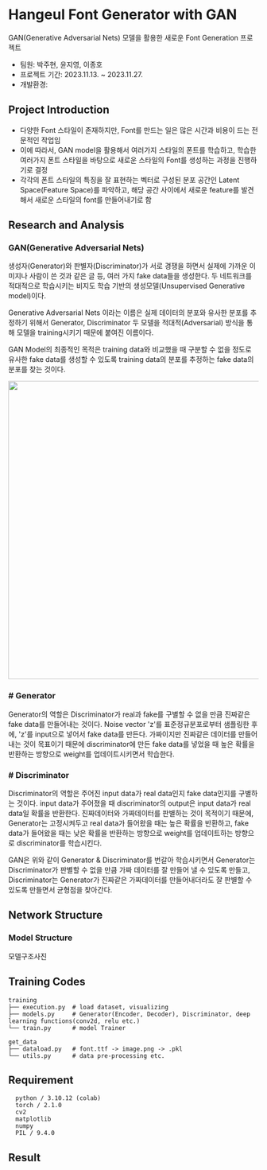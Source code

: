 # Hangeul Font Generator with GAN
GAN(Generative Adversarial Nets) 모델을 활용한 새로운 Font Generation 프로젝트
   - 팀원: 박주현, 윤지영, 이종호
   - 프로젝트 기간: 2023.11.13. ~ 2023.11.27.
   - 개발환경:  

   
  
## Project Introduction
   - 다양한 Font 스타일이 존재하지만, Font를 만드는 일은 많은 시간과 비용이 드는 전문적인 작업임
   - 이에 따라서, GAN model을 활용해서 여러가지 스타일의 폰트를 학습하고, 학습한 여러가지 폰트 스타일을 바탕으로 새로운 스타일의 Font를 생성하는 과정을 진행하기로 결정
   - 각각의 폰트 스타일의 특징을 잘 표현하는 벡터로 구성된 분포 공간인 Latent Space(Feature Space)를 파악하고, 해당 공간 사이에서 새로운 feature를 발견해서 새로운 스타일의 font를 만들어내기로 함

 

## Research and Analysis

### GAN(Generative Adversarial Nets)
생성자(Generator)와 판별자(Discriminator)가 서로 경쟁을 하면서 실제에 가까운 이미지나 사람이 쓴 것과 같은 글 등, 여러 가지 fake data들을 생성한다. 두 네트워크를 적대적으로 학습시키는 비지도 학습 기반의 생성모델(Unsupervised Generative model)이다.

Generative Adversarial Nets 이라는 이름은 실제 데이터의 분포와 유사한 분포를 추정하기 위해서 Generator, Discriminator 두 모델을 적대적(Adversarial) 방식을 통해 모델을 training시키기 때문에 붙여진 이름이다.

GAN Model의 최종적인 목적은 training data와 비교했을 때 구분할 수 없을 정도로 유사한 fake data를 생성할 수 있도록 training data의 분포를 추정하는 fake data의 분포를 찾는 것이다.

<p align="center"><img src="https://github.com/juooo1117/GAN_Hangeul/assets/95035134/291fb607-cee8-49c4-9f9e-4fa48d135526" width="600"></p>


### \# Generator

Generator의 역할은 Discriminator가 real과 fake를 구별할 수 없을 만큼 진짜같은 fake data를 만들어내는 것이다. Noise vector 'z'를 표준정규분포로부터 샘플링한 후에, 'z'를 input으로 넣어서 fake data를 만든다. 가짜이지만 진짜같은 데이터를 만들어 내는 것이 목표이기 때문에 discriminator에 만든 fake data를 넣었을 때 높은 확률을 반환하는 방향으로 weight를 업데이트시키면서 학습한다.


### \# Discriminator

Discriminator의 역할은 주어진 input data가 real data인지 fake data인지를 구별하는 것이다. input data가 주어졌을 때 discriminator의 output은 input data가 real data일 확률을 반환한다. 진짜데이터와 가짜데이터를 판별하는 것이 목적이기 때문에, Generator는 고정시켜두고 real data가 들어왔을 때는 높은 확률을 반환하고, fake data가 들어왔을 때는 낮은 확률을 반환하는 방향으로 weight를 업데이트하는 방향으로 discriminator를 학습시킨다.


GAN은 위와 같이 Generator & Discriminator를 번갈아 학습시키면서 Generator는 Discriminator가 판별할 수 없을 만큼 가짜 데이터를 잘 만들어 낼 수 있도록 만들고, Discriminator는 Generator가 진짜같은 가짜데이터를 만들어내더라도 잘 판별할 수 있도록 만들면서 균형점을 찾아간다.


## Network Structure

### Model Structure
모델구조사진






## Training Codes
```
training
├── execution.py  # load dataset, visualizing
├── models.py     # Generator(Encoder, Decoder), Discriminator, deep learning functions(conv2d, relu etc.)
└── train.py      # model Trainer

get_data
├── dataload.py   # font.ttf -> image.png -> .pkl
└── utils.py      # data pre-processing etc.
```


## Requirement
```
  python / 3.10.12 (colab)
  torch / 2.1.0
  cv2
  matplotlib
  numpy
  PIL / 9.4.0
```


## Result
